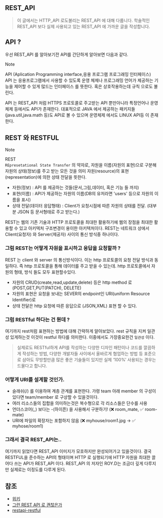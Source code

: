 ## REST_API

> 이 글에서는 HTTP_API 로도불리는 REST_API 에 대해 다룹니다. 학술적인 REST_API 보다 실제 사용되고 있는 REST_API 에 가까운 글을 작성합니다.


## API ?

우선 REST_API 를 알아보기전 API를 간단하게 알아보면 다음과 같다.

> [!Note]
> API (Aplication Programming interface,응용 프로그램 프로그래밍 인터페이스)
> API 는 응용프로그램에서 사용할 수 있도록 운영 체제나 프로그래밍 언어가 제공하는 기능을 제어할 수 있게 많드는 인터페이스 를 뜻한다. 혹은 상호작용하는데 규칙 으로도 불린다.

API 는 REST_API 처럼 HTTPS 프로토콜로 주고받는 API 뿐만아니라 특정언어나 운영체제 등에서도 API가 존재한다. 대표적으로 JAVA 에서 제공하는 패키지들(java.util,java.math 등)도 API로 볼 수 있으며
운영체제 에서도 LINUX API등 이 존재한다.

## REST 와 RESTFUL

>[!NOTE]
> REST   
`REpresetational State Transfer` 의 약자로,
자원을 이름(자원의 표현)으로 구분해 자원의 상태(정보)를 주고 받는 모든 것을 의미
자원(resource)의 표현(representation)에 의한 상태 전달을 뜻한다.
- 자원(정보) : API 를 제공하는 것들(문서,그림,데이터, 혹은 기능 들 까지)
- 표현(이름) : API가 제공하는 자원의 이름(DB의 유저라면 'users' 등으로 자원의 이름을 표시)
- 상태 전달(데이터 응답형태) : Client가 요청시점에 따른 자원의 상태를 전달. (대부분 JSON 등 문서형태로 주고 받는다.)

REST는 웹의 기존 기술과 HTTP 프로토콜을 최대한 활용하기에 웹의 장점을 최대한 활용할 수 있고 아키텍처 구조변경이 용이한 아키텍처이다.
REST는 네트워크 상에서 Client(요청자) 와 Server(제공자) 사이의 통신 방식중 하나이다.

### 그럼 REST는 어떻게 자원을 표시하고 응답을 요청할까 ?

REST 는 client 와 server 의 통신방식이다. 이는 http 프로토콜의 요청 전달 방식과 동일하다. 즉 http 프로토콜을 통해 데이터를 주고 받을 수 있는데. http 프로토콜에서 자원의 형태, 방식 들도 모두 표현할수있다.

- 자원의 CRUD(create,read,update,delete) 등은 http method 로 (POST,GET,PUT(PATCH), DELETE)   
- 자원의 표현은 요청을 보내는 SEVER의 endpoint인 URI(uniform Resource Identifier)로   
- 상태 전달은 http 요청에 따른 응답으로 (JSON,XML) 표현 할 수 있다. 

### 그럼 RESTful 하다는 건 뭔데 ?
여기까지 rest처럼 표현하는 방법에 대해 간략하게 알아보았다. rest 규칙을 지켜 일관성 있게하는것
이것이 restful 하다를 의미한다. 이중에서도 가장중요한건 `일관성` 이다.

>실제로도 RESTful하게 API를 작성하는 다양한 디자인 패턴이나 코드를 깔끔하게 작성하는 방법, 다양한 개발자들 사이에서 올바르게 협업하는 방법 등 표준으로 삼아도 무방할만큼 많은 좋은 기술들이 있지만 실제 ‘100%’ 사용되는 경우는 드물다고 합니다. 

### 어떻게 URI를 설계할 것인가.

- 슬래쉬(/) 를 이용하여 계층 관계를 표현한다. 가령 team 아래 member 의 구성이있다면 team/member 로 구상할 수 있을것이다.
- 여러 리소스들의 집합을 의미하는것은 복수형으로 각 리소스들은 단수를 사용
- 언더스코어(_) 보다는 -(하이픈) 을 사용해서 구분하기! (❌ room_mate, ✅ room-mate)
- URI에 파일의 확장자는 포함하지 않음 (❌ myhouse/room1.jpg -> ✅ myhose/room1)

### 그래서 결국 REST_API는..

여기까지 읽었다면 REST_API 이미지가 모호하지만 완성되어가고 있을것이다. 결국 RESTFUL을 준수하는 API의 형태이며 HTTP 로 실행되기에 HTTP 자원을 최대한 끌어다 쓰는 API가 REST_API 이다.
REST_API 의 저자인 ROY.D는 조금더 깊게 다루지만 실제로는 이정도를 다루게 된다.


## 참조
- [위키](https://namu.wiki/w/API)
- [그런 REST API 로 괜찮은가](https://www.youtube.com/watch?v=RP_f5dMoHFc)
- [restapi-restful](https://wallees.wordpress.com/2018/04/19/rest-api-restful/)